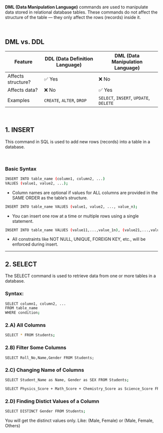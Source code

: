 **DML (Data Manipulation Language)** commands are used to manipulate data stored in relational database tables. These commands do not affect the structure of the table — they only affect the rows (records) inside it.

<br>

## DML vs. DDL
| Feature            | DDL (Data Definition Language) | DML (Data Manipulation Language)       |
| ------------------ | ------------------------------ | -------------------------------------- |
| Affects structure? | ✅ Yes                          | ❌ No                                   |
| Affects data?      | ❌ No                           | ✅ Yes                                  |
| Examples           | `CREATE`, `ALTER`, `DROP`      | `SELECT`, `INSERT`, `UPDATE`, `DELETE` |

<br>

## 1. INSERT
This command in SQL is used to add new rows (records) into a table in a database.

<br>

### Basic Syntax
```bash
INSERT INTO table_name (column1, column2, ...)
VALUES (value1, value2, ...);
```

- Column names are optional if values for ALL columns are provided in the SAME ORDER as the table’s structure.
```bash
INSERT INTO table_name VALUES (value1, value2, ..., value_n);
```

- You can insert one row at a time or multiple rows using a single statement.
```bash
INSERT INTO table_name VALUES (value11,...,value_1n), (value21,...,value_2n), (value31,...,value_3n);
```

- All constraints like NOT NULL, UNIQUE, FOREIGN KEY, etc., will be enforced during insert.

---

## 2. SELECT
The SELECT command is used to retrieve data from one or more tables in a database.

### Syntax:
```bash
SELECT column1, column2, ...
FROM table_name
WHERE condition;
```

### 2.A) All Columns
```bash
SELECT * FROM Students;
```

 ### 2.B) Filter Some Columns
 ```
SELECT Roll_No,Name,Gender FROM Students;
```

### 2.C) Changing Name of Columns
```bash
SELECT Student_Name as Name, Gender as SEX FROM Students;
```
```bash
SELECT Physics_Score + Math_Score + Chemistry_Score as Science_Score FROM Students;
```

### 2.D) Finding Distict Values of a Column
```bash
SELECT DISTINCT Gender FROM Students;
```
You will get the distinct values only. Like: (Male, Female) or (Male, Female, Others)
